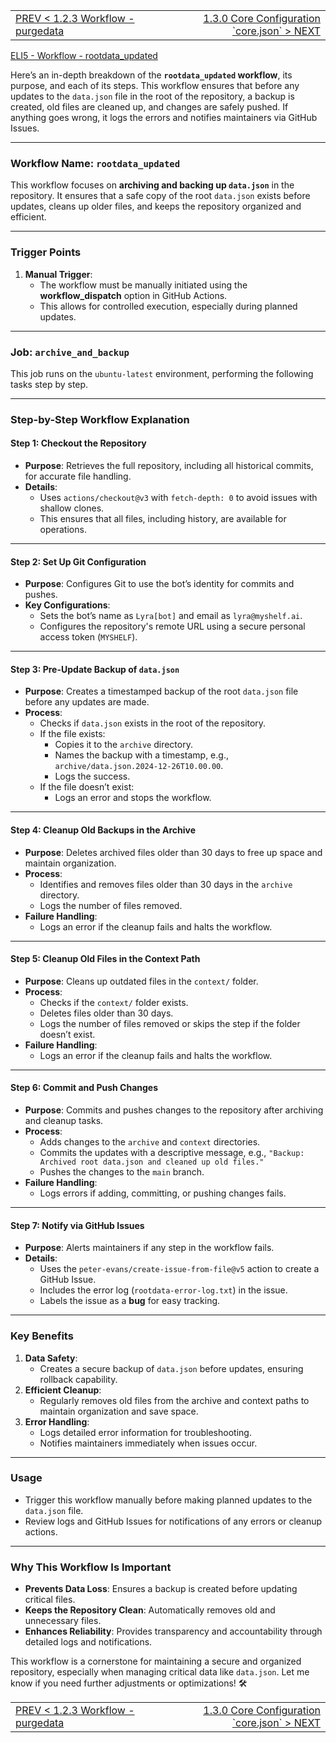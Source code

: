 <TABLE width="100%"><TR><TD align="left"><a href="‐-1.2.3-Workflow-‐-purgedata.md">PREV < 1.2.3 Workflow - purgedata</a></TD><TD align="right"><a href="‐-1.3.0-Core-Configuration-‐-`core.json`.md">1.3.0 Core Configuration `core.json` > NEXT</a></TD></TR></TABLE>

[ELI5 - Workflow - rootdata_updated](‐-1.2.4.1-Workflow-‐-rootdata_updated-‐-eli5.md)

Here’s an in-depth breakdown of the **`rootdata_updated` workflow**, its purpose, and each of its steps. This workflow ensures that before any updates to the `data.json` file in the root of the repository, a backup is created, old files are cleaned up, and changes are safely pushed. If anything goes wrong, it logs the errors and notifies maintainers via GitHub Issues.

---

### **Workflow Name: `rootdata_updated`**

This workflow focuses on **archiving and backing up `data.json`** in the repository. It ensures that a safe copy of the root `data.json` exists before updates, cleans up older files, and keeps the repository organized and efficient.

---

### **Trigger Points**
1. **Manual Trigger**:
   - The workflow must be manually initiated using the **workflow_dispatch** option in GitHub Actions.
   - This allows for controlled execution, especially during planned updates.

---

### **Job: `archive_and_backup`**
This job runs on the `ubuntu-latest` environment, performing the following tasks step by step.

---

### **Step-by-Step Workflow Explanation**

#### **Step 1: Checkout the Repository**
- **Purpose**: Retrieves the full repository, including all historical commits, for accurate file handling.
- **Details**:
  - Uses `actions/checkout@v3` with `fetch-depth: 0` to avoid issues with shallow clones.
  - This ensures that all files, including history, are available for operations.

---

#### **Step 2: Set Up Git Configuration**
- **Purpose**: Configures Git to use the bot’s identity for commits and pushes.
- **Key Configurations**:
  - Sets the bot’s name as `Lyra[bot]` and email as `lyra@myshelf.ai`.
  - Configures the repository's remote URL using a secure personal access token (`MYSHELF`).

---

#### **Step 3: Pre-Update Backup of `data.json`**
- **Purpose**: Creates a timestamped backup of the root `data.json` file before any updates are made.
- **Process**:
  - Checks if `data.json` exists in the root of the repository.
  - If the file exists:
    - Copies it to the `archive` directory.
    - Names the backup with a timestamp, e.g., `archive/data.json.2024-12-26T10.00.00`.
    - Logs the success.
  - If the file doesn’t exist:
    - Logs an error and stops the workflow.

---

#### **Step 4: Cleanup Old Backups in the Archive**
- **Purpose**: Deletes archived files older than 30 days to free up space and maintain organization.
- **Process**:
  - Identifies and removes files older than 30 days in the `archive` directory.
  - Logs the number of files removed.
- **Failure Handling**:
  - Logs an error if the cleanup fails and halts the workflow.

---

#### **Step 5: Cleanup Old Files in the Context Path**
- **Purpose**: Cleans up outdated files in the `context/` folder.
- **Process**:
  - Checks if the `context/` folder exists.
  - Deletes files older than 30 days.
  - Logs the number of files removed or skips the step if the folder doesn’t exist.
- **Failure Handling**:
  - Logs an error if the cleanup fails and halts the workflow.

---

#### **Step 6: Commit and Push Changes**
- **Purpose**: Commits and pushes changes to the repository after archiving and cleanup tasks.
- **Process**:
  - Adds changes to the `archive` and `context` directories.
  - Commits the updates with a descriptive message, e.g., `"Backup: Archived root data.json and cleaned up old files."`
  - Pushes the changes to the `main` branch.
- **Failure Handling**:
  - Logs errors if adding, committing, or pushing changes fails.

---

#### **Step 7: Notify via GitHub Issues**
- **Purpose**: Alerts maintainers if any step in the workflow fails.
- **Details**:
  - Uses the `peter-evans/create-issue-from-file@v5` action to create a GitHub Issue.
  - Includes the error log (`rootdata-error-log.txt`) in the issue.
  - Labels the issue as a **bug** for easy tracking.

---

### **Key Benefits**
1. **Data Safety**:
   - Creates a secure backup of `data.json` before updates, ensuring rollback capability.
2. **Efficient Cleanup**:
   - Regularly removes old files from the archive and context paths to maintain organization and save space.
3. **Error Handling**:
   - Logs detailed error information for troubleshooting.
   - Notifies maintainers immediately when issues occur.

---

### **Usage**
- Trigger this workflow manually before making planned updates to the `data.json` file.
- Review logs and GitHub Issues for notifications of any errors or cleanup actions.

---

### **Why This Workflow Is Important**
- **Prevents Data Loss**: Ensures a backup is created before updating critical files.
- **Keeps the Repository Clean**: Automatically removes old and unnecessary files.
- **Enhances Reliability**: Provides transparency and accountability through detailed logs and notifications.

This workflow is a cornerstone for maintaining a secure and organized repository, especially when managing critical data like `data.json`. Let me know if you need further adjustments or optimizations! 🛠️

<TABLE width="100%"><TR><TD align="left"><a href="‐-1.2.3-Workflow-‐-purgedata.md">PREV < 1.2.3 Workflow - purgedata</a></TD><TD align="right"><a href="‐-1.3.0-Core-Configuration-‐-`core.json`.md">1.3.0 Core Configuration `core.json` > NEXT</a></TD></TR></TABLE>
